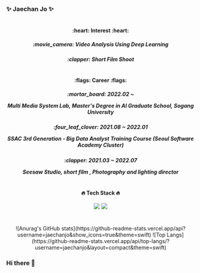 <h3 align="left"> ✨ Jaechan Jo ✨ </h3>

#
<div align="center">
<h4 align="center"> :heart: Interest :heart: </h4>
<h5 align="center"> :movie_camera: Video Analysis Using Deep Learning </h5>
<h5 align="center"> :clapper: Short Film Shoot </div>

#
<div align="center">
<h4 align="center"> :flags: Career :flags: </h4>
<h5 align="center"> :mortar_board: 2022.02 ~  
  
  Multi Media System Lab, Master's Degree in AI Graduate School, Sogang University </h5>
<h5 align="center"> :four_leaf_clover: 2021.08 ~ 2022.01  
  
  SSAC 3rd Generation - Big Data Analyst Training Course (Seoul Software Academy Cluster) </h5>
<h5 align="center"> :clapper: 2021.03 ~ 2022.07  
  
  Seesaw Studio, short film <Blade>, Photography and lighting director</h5>
</div>

#
<div align="center">
<h4 align="center"> 🔥 Tech Stack 🔥 </h4>
<img src="https://img.shields.io/badge/Python-3776AB?style=flat-square&logo=Python&logoColor=white"/>
<img src="https://img.shields.io/badge/Pytorch-EE4C2C?style=flat-square&logo=Pytorch&logoColor=white"/>
</div>

#
<div align="center">
![Anurag's GitHub stats](https://github-readme-stats.vercel.app/api?username=jaechanjo&show_icons=true&theme=swift)
![Top Langs](https://github-readme-stats.vercel.app/api/top-langs/?username=jaechanjo&layout=compact&theme=swift)
</div>  
  
### Hi there 👋

<!--
**jaechanjo/jaechanjo** is a ✨ _special_ ✨ repository because its `README.md` (this file) appears on your GitHub profile.

Here are some ideas to get you started:

- 🔭 I’m currently working on ...
- 🌱 I’m currently learning ...
- 👯 I’m looking to collaborate on ...
- 🤔 I’m looking for help with ...
- 💬 Ask me about ...
- 📫 How to reach me: ...
- 😄 Pronouns: ...
- ⚡ Fun fact: ...
-->

